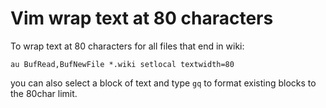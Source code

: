 # Vim wrap text at 80 characters

To wrap text at 80 characters for all files that end in wiki:

`au BufRead,BufNewFile *.wiki setlocal textwidth=80`

you can also select a block of text and type `gq` to format
existing blocks to the 80char limit.
